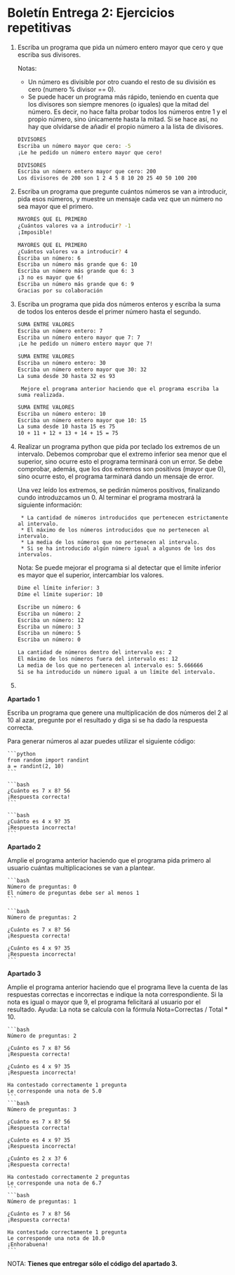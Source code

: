 # Boletín Entrega 2: Ejercicios repetitivas

1. Escriba un programa que pida un número entero mayor que cero y que escriba sus divisores.

	Notas:

	* Un número es divisible por otro cuando el resto de su división es cero (numero % divisor == 0).
    * Se puede hacer un programa más rápido, teniendo en cuenta que los divisores son siempre menores (o iguales) que la mitad del número. Es decir, no hace falta probar todos los números entre 1 y el propio número, sino únicamente hasta la mitad. Si se hace así, no hay que olvidarse de añadir el propio número a la lista de divisores.

	```bash
	DIVISORES
	Escriba un número mayor que cero: -5
	¡Le he pedido un número entero mayor que cero!
	```

	```bash
	DIVISORES
	Escriba un número entero mayor que cero: 200
	Los divisores de 200 son 1 2 4 5 8 10 20 25 40 50 100 200
	```

2. Escriba un programa que pregunte cuántos números se van a introducir, pida esos números, y muestre un mensaje cada vez que un número no sea mayor que el primero.

	```bash
	MAYORES QUE EL PRIMERO
	¿Cuántos valores va a introducir? -1
	¡Imposible!
	```
	
	```bash
	MAYORES QUE EL PRIMERO
	¿Cuántos valores va a introducir? 4
	Escriba un número: 6
	Escriba un número más grande que 6: 10
	Escriba un número más grande que 6: 3
	¡3 no es mayor que 6!
	Escriba un número más grande que 6: 9
	Gracias por su colaboración
	```

3. Escriba un programa que pida dos números enteros y escriba la suma de todos los enteros desde el primer número hasta el segundo.

	```bash
	SUMA ENTRE VALORES
	Escriba un número entero: 7
	Escriba un número entero mayor que 7: 7
	¡Le he pedido un número entero mayor que 7!	
	```
	```bash
	SUMA ENTRE VALORES
	Escriba un número entero: 30
	Escriba un número entero mayor que 30: 32
	La suma desde 30 hasta 32 es 93	
	```

		Mejore el programa anterior haciendo que el programa escriba la suma realizada.

	```bash
	SUMA ENTRE VALORES
	Escriba un número entero: 10
	Escriba un número entero mayor que 10: 15
	La suma desde 10 hasta 15 es 75
	10 + 11 + 12 + 13 + 14 + 15 = 75
	```


4. Realizar un programa python que pida por teclado los extremos de un intervalo. Debemos comprobar que el extremo inferior sea menor que el superior, sino ocurre esto el programa terminará con un error. Se debe comprobar, además, que los dos extremos son positivos (mayor que 0), sino ocurre esto, el programa tarminará dando un mensaje de error.

 	Una vez leído los extremos, se pedirán números positivos, finalizando cundo introduzcamos un 0. Al terminar el programa mostrará la siguiente información:

 		* La cantidad de números introducidos que pertenecen estrictamente al intervalo. 
 		* El máximo de los números introducidos que no pertenecen al intervalo. 
 		* La media de los números que no pertenecen al intervalo. 
 		* Si se ha introducido algún número igual a algunos de los dos intervalos. 

 	Nota: Se puede mejorar el programa si al detectar que el limite inferior es mayor que el superior, intercambiar los valores.

	```bash
	Dime el límite inferior: 3
	Díme el límite superior: 10

	Escribe un número: 6
	Escriba un número: 2
	Escriba un número: 12
	Escriba un número: 3
	Escriba un número: 5
	Escriba un número: 0

	La cantidad de números dentro del intervalo es: 2
	El máximo de los números fuera del intervalo es: 12
	La media de los que no pertenecen al intervalo es: 5.666666
	Si se ha introducido un número igual a un límite del intervalo.
	```

5.

**Apartado 1**

Escriba un programa que genere una multiplicación de dos números del 2 al 10 al azar, pregunte por el resultado y diga si se ha dado la respuesta correcta.

Para generar números al azar puedes utilizar el siguiente código:

	```python
	from random import randint
	a = randint(2, 10)
	```

	```bash
	¿Cuánto es 7 x 8? 56
	¡Respuesta correcta!	
	```	

	```bash
	¿Cuánto es 4 x 9? 35
	¡Respuesta incorrecta!
	```

**Apartado 2**

Amplie el programa anterior haciendo que el programa pida primero al usuario cuántas multiplicaciones se van a plantear.

	```bash
	Número de preguntas: 0
	El número de preguntas debe ser al menos 1	
	```

	```bash
	Número de preguntas: 2	

	¿Cuánto es 7 x 8? 56
	¡Respuesta correcta!	

	¿Cuánto es 4 x 9? 35
	¡Respuesta incorrecta!
	```

**Apartado 3**

Amplie el programa anterior haciendo que el programa lleve la cuenta de las respuestas correctas e incorrectas e indique la nota correspondiente. Si la nota es igual o mayor que 9, el programa felicitará al usuario por el resultado.
Ayuda: La nota se calcula con la fórmula Nota=Correctas / Total * 10.

	```bash
	Número de preguntas: 2	

	¿Cuánto es 7 x 8? 56
	¡Respuesta correcta!	

	¿Cuánto es 4 x 9? 35
	¡Respuesta incorrecta!	

	Ha contestado correctamente 1 pregunta
	Le corresponde una nota de 5.0	
	```
	```bash
	Número de preguntas: 3	

	¿Cuánto es 7 x 8? 56
	¡Respuesta correcta!	

	¿Cuánto es 4 x 9? 35
	¡Respuesta incorrecta!	

	¿Cuánto es 2 x 3? 6
	¡Respuesta correcta!	

	Ha contestado correctamente 2 preguntas
	Le corresponde una nota de 6.7	
	```
	```bash
	Número de preguntas: 1	

	¿Cuánto es 7 x 8? 56
	¡Respuesta correcta!	

	Ha contestado correctamente 1 pregunta
	Le corresponde una nota de 10.0
	¡Enhorabuena!
	```

NOTA: **Tienes que entregar sólo el código del apartado 3.**
